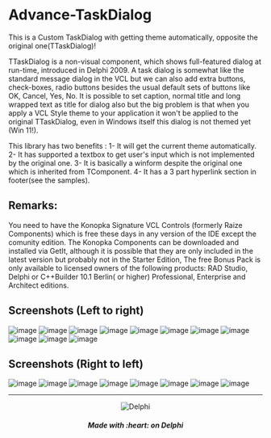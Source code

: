 # Advance-TaskDialog
This is a Custom TaskDialog with getting theme automatically, opposite the original one(TTaskDialog)!

TTaskDialog  is a non-visual component, which shows full-featured dialog at run-time, introduced in Delphi 2009.
A task dialog is somewhat like the standard message dialog in the VCL but we can also add extra buttons, check-boxes, radio buttons besides the usual default sets of buttons like OK, Cancel, Yes, No. 
It is possible to set caption, normal title and long wrapped text as title for dialog also but the big problem is that when you apply a VCL Style theme to your application it won't be applied to the original TTaskDialog,
even in Windows itself this dialog is not themed yet (Win 11!).

This library has two benefits :
  1- It will get the current theme automatically.
  2- It has supported a textbox to get user's input which is not implemented by the original one.
  3- It is basically a winform despite the original one which is inherited from TComponent.
  4- It has a 3 part hyperlink section in footer(see the samples).



## Remarks:<br>
You need to have the Konopka Signature VCL Controls (formerly Raize Components) which is free these days in any version of the IDE except the comunity edition.
The Konopka Components can be downloaded and installed via GetIt, although it is possible that they are only included in the latest version but probably not in the Starter Edition, The free Bonus Pack is only available to licensed owners of the following products: RAD Studio, Delphi or C++Builder 10.1 Berlin( or higher) Professional, Enterprise and Architect editions.


## Screenshots (Left to right)
![image](https://github.com/AliDehbansiahkarbon/Advance-TaskDialog/assets/5601608/f70a1adb-ace7-4018-8def-21ed79f3a1a3)
![image](https://github.com/AliDehbansiahkarbon/Advance-TaskDialog/assets/5601608/7160b9d7-1b7d-47d4-b84f-f6053b9ddb04)
![image](https://github.com/AliDehbansiahkarbon/Advance-TaskDialog/assets/5601608/4606cf3a-8cd3-4220-aa23-1b828dd503d4)
![image](https://github.com/AliDehbansiahkarbon/Advance-TaskDialog/assets/5601608/2c43638c-2bbd-437b-95b3-9f7cbe6d28d8)
![image](https://github.com/AliDehbansiahkarbon/Advance-TaskDialog/assets/5601608/8b8da943-9bf0-41cb-83ee-439c4a92d245)
![image](https://github.com/AliDehbansiahkarbon/Advance-TaskDialog/assets/5601608/dc665514-ab64-43e9-97de-a6bb5df6b8e8)
![image](https://github.com/AliDehbansiahkarbon/Advance-TaskDialog/assets/5601608/1fd3af71-6190-475b-8c31-3cc51dbb5dfa)
![image](https://github.com/AliDehbansiahkarbon/Advance-TaskDialog/assets/5601608/09554ad9-3cbe-4fe4-9052-94c280b2ee69)
![image](https://github.com/AliDehbansiahkarbon/Advance-TaskDialog/assets/5601608/3a0a8487-1dc9-46c3-9df3-264796c29755)
![image](https://github.com/AliDehbansiahkarbon/Advance-TaskDialog/assets/5601608/15ac8bb3-8184-4994-b923-0720ab474d1f)
![image](https://github.com/AliDehbansiahkarbon/Advance-TaskDialog/assets/5601608/b15e977f-4544-433a-97c0-d2bb86503845)

## Screenshots (Right to left)
![image](https://github.com/AliDehbansiahkarbon/Advance-TaskDialog/assets/5601608/f2e42f51-f909-4c23-b92c-51af311742c7)
![image](https://github.com/AliDehbansiahkarbon/Advance-TaskDialog/assets/5601608/1ed1b7d6-72d7-488d-9891-8c2c52b06ce9)
![image](https://github.com/AliDehbansiahkarbon/Advance-TaskDialog/assets/5601608/47486944-dd67-44b1-929d-092d9c609542)
![image](https://github.com/AliDehbansiahkarbon/Advance-TaskDialog/assets/5601608/7a373d1d-86c7-4999-bb42-2e59c34d4ea2)
![image](https://github.com/AliDehbansiahkarbon/Advance-TaskDialog/assets/5601608/f26b01a6-f9a5-426d-9f76-5e55d90459c2)
![image](https://github.com/AliDehbansiahkarbon/Advance-TaskDialog/assets/5601608/b1a781a7-53d9-4e95-97e4-59e1a2779740)
![image](https://github.com/AliDehbansiahkarbon/Advance-TaskDialog/assets/5601608/fa45561e-f2b7-4b9a-b6b0-b53b9cb324c1)
![image](https://github.com/AliDehbansiahkarbon/Advance-TaskDialog/assets/5601608/09f70d59-dc60-4fe5-8099-2bbb7b6113ec)


<hr>
<p align="center">
<img src="https://i0.wp.com/blogs.embarcadero.com/wp-content/uploads/2022/11/dlogonew-5582740.png?resize=254%2C242&ssl=1" alt="Delphi">
</p>
<h5 align="center">
Made with :heart: on Delphi
</h5>
